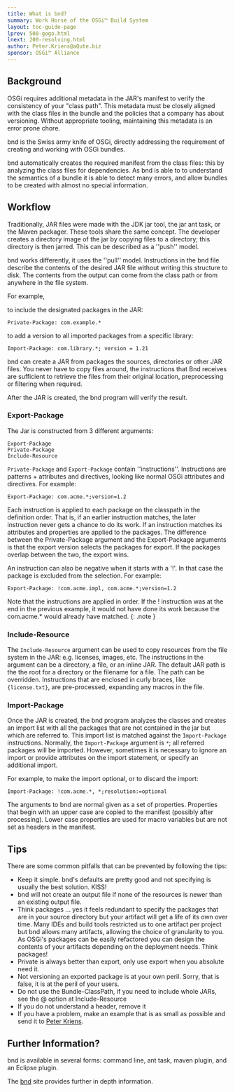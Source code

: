```yaml
---
title: What is bnd?
summary: Work Horse of the OSGi™ Build System 
layout: toc-guide-page
lprev: 500-gogo.html 
lnext: 200-resolving.html 
author: Peter.Kriens@aQute.biz 
sponsor: OSGi™ Alliance 
---
```


## Background

OSGi requires additional metadata in the JAR's manifest to verify the consistency of your "class path". This metadata must be closely aligned with the class files in the bundle and the policies that a company has about versioning. Without appropriate tooling, maintaining this metadata is an error prone chore. 

bnd is the Swiss army knife of OSGi, directly addressing the requirement of creating and working with OSGi bundles.

bnd automatically creates the required manifest from the class files: this by analyzing the class files for dependencies. As bnd is able to to understand the semantics of a bundle it is able to detect many errors, and allow bundles to be created with almost no special information.


## Workflow
Traditionally, JAR files were made with the JDK jar tool, the jar ant task, or the Maven packager. These tools share the same concept. The developer creates a directory image of the jar by copying files to a directory; this directory is then jarred. This can be described as a ''push'' model.

bnd works differently, it uses the ''pull'' model. Instructions in the bnd file describe the contents of the desired JAR file without writing this structure to disk. The contents from the output can come from the class path or from anywhere in the file system. 

For example, 

to include the designated packages in the JAR:

    Private-Package: com.example.*

to add a version to all imported packages from a specific library:

    Import-Package: com.library.*; version = 1.21

bnd can create a JAR from packages the sources, directories or other JAR files. You never have to copy files around, the instructions that Bnd receives are sufficient to retrieve the files from their original location, preprocessing or filtering when required.

After the JAR is created, the bnd program will verify the result.


### Export-Package 

The Jar is constructed from 3 different arguments:

    Export-Package
    Private-Package
    Include-Resource

`Private-Package` and `Export-Package` contain ''instructions''. Instructions are patterns + attributes and directives, looking like normal OSGi attributes and directives. For example:

    Export-Package: com.acme.*;version=1.2

Each instruction is applied to each package on the classpath in the definition order. That is, if an earlier instruction matches, the later instruction never gets a chance to do its work. If an instruction matches its attributes and properties are applied to the packages. The difference between the Private-Package argument and the Export-Package arguments is that the export version selects the packages for export. If the packages overlap between the two, the export wins.

An instruction can also be negative when it starts with a '!'. In that case the package is excluded from the selection. For example:

    Export-Package: !com.acme.impl, com.acme.*;version=1.2

Note that the instructions are applied in order. If the ! instruction was at the end in the previous example, it would not have done its work because the com.acme.* would already have matched.
{: .note }


### Include-Resource
The `Include-Resource` argument can be used to copy resources from the file system in the JAR: e.g. licenses, images, etc. The instructions in the argument can be a directory, a file, or an inline JAR. The default JAR path is the the root for a directory or the filename for a file. The path can be overridden. Instructions that are enclosed in curly braces, like `{license.txt}`, are pre-processed, expanding any macros in the file.


### Import-Package

Once the JAR is created, the bnd program analyzes the classes and creates an import list with all the packages that are not contained in the jar but which are referred to. This import list is matched against the `Import-Package` instructions. Normally, the `Import-Package` argument is `*`; all referred packages will be imported. However, sometimes it is necessary to ignore an import or provide attributes on the import statement, or specify an additional import.

For example, to make the import optional, or to discard the import:

    Import-Package: !com.acme.*, *;resolution:=optional

The arguments to bnd are normal given as a set of properties. Properties that begin with an upper case are copied to the manifest (possibly after processing). Lower case properties are used for macro variables but are not set as headers in the manifest.


## Tips
There are some common pitfalls that can be prevented by following the tips:

* Keep it simple. bnd's defaults are pretty good and not specifying is usually the best solution. KISS!
* bnd will not create an output file if none of the resources is newer than an existing output file. 
* Think packages ... yes it feels redundant to specify the packages that are in your source directory but your artifact will get a life of its own over time. Many IDEs and build tools restricted us to one artifact per project but bnd allows many artifacts, allowing the choice of granularity to you. As OSGi's packages can be easily refactored you can design the contents of your artifacts depending on the deployment needs. Think packages!
* Private is always better than export, only use export when you absolute need it.
* Not versioning an exported package is at your own peril. Sorry, that is false, it is at the peril of your users.
* Do not use the Bundle-ClassPath, if you need to include whole JARs, see the @ option at Include-Resource
* If you do not understand a header, remove it
* If you have a problem, make an example that is as small as possible and send it to [Peter Kriens](mailto:Peter.Kriens@aQute.biz).


## Further Information?

bnd is available in several forms: command line, ant task, maven plugin, and an Eclipse plugin.

The [bnd](http://bnd.bndtools.org) site provides further in depth information.  



